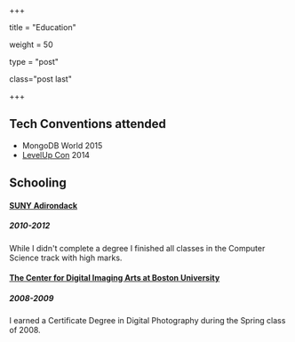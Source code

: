+++

title = "Education"

weight = 50

type = "post"

class="post last"

+++

## Tech Conventions attended

  - MongoDB World 2015
  - [LevelUp Con](http://www.levelupcon.com/) 2014

## Schooling

#### [SUNY Adirondack](https://www.sunyacc.edu/)
##### 2010-2012

While I didn't complete a degree I finished all classes in the Computer Science track with high marks.

#### [The Center for Digital Imaging Arts at Boston University](https://en.wikipedia.org/wiki/Center_for_Digital_Imaging_Arts_at_Boston_University)
##### 2008-2009

I earned a Certificate Degree in Digital Photography during the Spring class of 2008.
